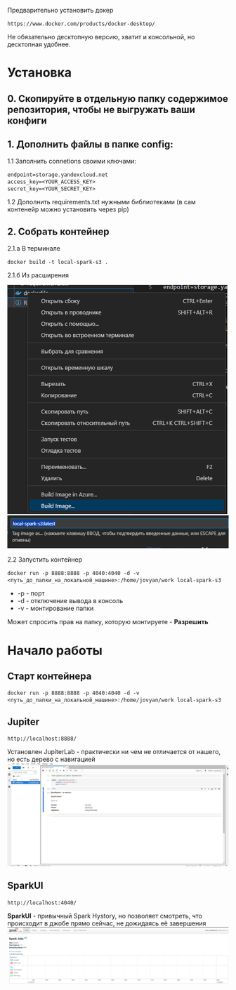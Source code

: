 Предварительно установить докер
```
https://www.docker.com/products/docker-desktop/
```
Не обязательно десктопную версию, хватит и консольной, но десктопная удобнее.

# Установка
## 0. Скопируйте в отдельную папку содержимое репозитория, чтобы не выгружать ваши конфиги

## 1. Дополнить файлы в папке config:
1.1 Заполнить connetions своими ключами:
```
endpoint=storage.yandexcloud.net
access_key=<YOUR_ACCESS_KEY>
secret_key=<YOUR_SECRET_KEY>
```
1.2 Дополнить requirements.txt нужными библиотеками (в сам контенейр можно установить через pip)

## 2. Собрать контейнер
2.1.а В терминале 
```
docker build -t local-spark-s3 .
```
2.1.б Из расширения

![alt text](readme_img/image.png)
![alt text](readme_img/image-1.png)

2.2 Запустить контейнер
```
docker run -p 8888:8888 -p 4040:4040 -d -v <путь_до_папки_на_локальной_машине>:/home/jovyan/work local-spark-s3
```
* -p - порт
* -d - отключение вывода в консоль
* -v - монтирование папки 

Может спросить прав на папку, которую монтируете - **Разрешить**

# Начало работы
## Старт контейнера
```
docker run -p 8888:8888 -p 4040:4040 -d -v <путь_до_папки_на_локальной_машине>:/home/jovyan/work local-spark-s3
```

## Jupiter
```
http://localhost:8888/
```
Установлен JupiterLab - практически ни чем не отличается от нашего, но есть дерево с навигацией
![alt text](readme_img/image-2.png)

## SparkUI
```
http://localhost:4040/
```
**SparkUI** - привычный Spark Hystory, но позволяет смотреть, что происходит в джобе прямо сейчас, не дожидаясь её завершения
![alt text](readme_img/image-3.png)
